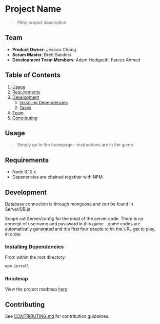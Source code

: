 # Project Name

> Pithy project description

## Team

  - __Product Owner__: Jessica Chong
  - __Scrum Master__: Brett Sanders
  - __Development Team Members__: Adam Hedgpeth, Fareez Ahmed

## Table of Contents

1. [Usage](#Usage)
1. [Requirements](#requirements)
1. [Development](#development)
    1. [Installing Dependencies](#installing-dependencies)
    1. [Tasks](#tasks)
1. [Team](#team)
1. [Contributing](#contributing)

## Usage

> Simply go to the homepage - instructions are in the game.

## Requirements

- Node 0.10.x
- Depenencies are chained together with NPM.

## Development

Database connection is through mongoose and can be found in Server/DB.js

Scope out Server/config for the meat of the server code.  There is no concept of username and password in this game - game codes are automatically generated and the first four people to hit the URL get to play, in order.


### Installing Dependencies

From within the root directory:

```sh
npm install
```

### Roadmap

View the project roadmap [here](https://github.com/Sulfuric-Sunshine/spliced/issues)


## Contributing

See [CONTRIBUTING.md](CONTRIBUTING.md) for contribution guidelines.
